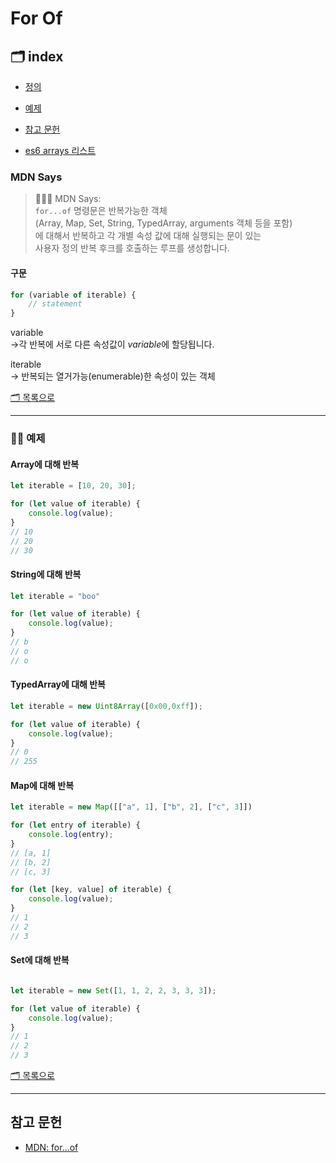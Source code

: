 # For Of

## 🗂 index

- [정의](#mdn-says)
- [예제](#%EF%B8%8F-예제)
- [참고 문헌](#참고-문헌)

- [es6 arrays 리스트](https://github.com/Minsoo-web/es_features/tree/master/es6#arrays)

### MDN Says

> 👨🏼‍⚖️ MDN Says:  
> `for...of` 명령문은 반복가능한 객체  
> (Array, Map, Set, String, TypedArray, arguments 객체 등을 포함)  
> 에 대해서 반복하고 각 개별 속성 값에 대해 실행되는 문이 있는  
> 사용자 정의 반복 후크를 호출하는 루프를 생성합니다.

#### 구문

```JavaScript
for (variable of iterable) {
    // statement
}
```

variable  
->각 반복에 서로 다른 속성값이 *variable*에 할당됩니다.

iterable  
-> 반복되는 열거가능(enumerable)한 속성이 있는 객체

[🗂 목록으로](#-index)

---

### 🏄‍♂️ 예제

#### Array에 대해 반복

```JavaScript
let iterable = [10, 20, 30];

for (let value of iterable) {
    console.log(value);
}
// 10
// 20
// 30
```

#### String에 대해 반복

```JavaScript
let iterable = "boo"

for (let value of iterable) {
    console.log(value);
}
// b
// o
// o
```

#### TypedArray에 대해 반복

```JavaScript
let iterable = new Uint8Array([0x00,0xff]);

for (let value of iterable) {
    console.log(value);
}
// 0
// 255
```

#### Map에 대해 반복

```JavaScript
let iterable = new Map([["a", 1], ["b", 2], ["c", 3]])

for (let entry of iterable) {
    console.log(entry);
}
// [a, 1]
// [b, 2]
// [c, 3]

for (let [key, value] of iterable) {
    console.log(value);
}
// 1
// 2
// 3
```

#### Set에 대해 반복

```JavaScript

let iterable = new Set([1, 1, 2, 2, 3, 3, 3]);

for (let value of iterable) {
    console.log(value);
}
// 1
// 2
// 3

```

[🗂 목록으로](#-index)

---

## 참고 문헌

- [MDN: for...of](https://developer.mozilla.org/ko/docs/Web/JavaScript/Reference/Statements/for...of)

